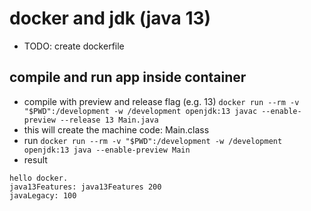 # docker and jdk (java 13)
* TODO: create dockerfile

## compile and run app inside container
* compile with preview and release flag (e.g. 13) `docker run --rm -v "$PWD":/development -w /development openjdk:13 javac --enable-preview --release 13 Main.java`
* this will create the machine code: Main.class
* run `docker run --rm -v "$PWD":/development -w /development openjdk:13 java --enable-preview Main`
* result 
```
hello docker.
java13Features: java13Features 200
javaLegacy: 100
```
